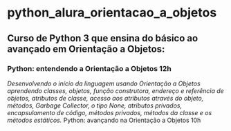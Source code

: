 # python_alura_orientacao_a_objetos
## Curso de Python 3 que ensina do básico ao avançado em Orientação a Objetos:
### Python: entendendo a Orientação a Objetos 12h
*Desenvolvendo o início da linguagem usando Orientação a Objetos aprendendo classes, objetos, função construtora, endereço e referência de objetos, atributos de classe, acesso aos atributos através do objeto, métodos, Garbage Collector, o tipo None, atributos privados, encapsulamento de código, métodos privados, métodos da classe e os métodos estáticos.*
Python: avançando na Orientação a Objetos 10h
